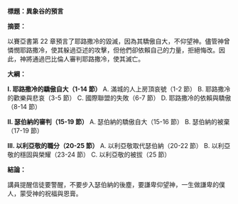 **標題：異象谷的預言**

**摘要：**

以賽亞書第 22 章預言了耶路撒冷的毀滅，因為其驕傲自大，不仰望神。儘管神曾憐憫耶路撒冷，使其躲過亞述的攻擊，但他們卻依賴自己的力量，拒絕悔改。因此，神將通過巴比倫人審判耶路撒冷，使其滅亡。

**大綱：**

**I. 耶路撒冷的驕傲自大（1-14 節）**
    A. 滿城的人上房頂哀號（1-2 節）
    B. 耶路撒冷的歡樂與悲哀（3-5 節）
    C. 國際聯盟的失敗（6-7 節）
    D. 耶路撒冷的依賴與驕傲（8-14 節）

**II. 瑟伯納的審判（15-19 節）**
    A. 瑟伯納的驕傲自大（15-16 節）
    B. 瑟伯納的被棄（17-19 節）

**III. 以利亞敬的職分（20-25 節）**
    A. 以利亞敬取代瑟伯納（20-22 節）
    B. 以利亞敬的穩固與榮耀（23-24 節）
    C. 以利亞敬的被拔（25 節）

**結論：**

講員提醒信徒要警醒，不要步入瑟伯納的後塵，要謙卑仰望神，一生做謙卑的僕人，蒙受神的祝福與恩膏。